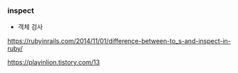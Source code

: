 ### inspect
- 객체 검사 

https://rubyinrails.com/2014/11/01/difference-between-to_s-and-inspect-in-ruby/

https://playinlion.tistory.com/13
